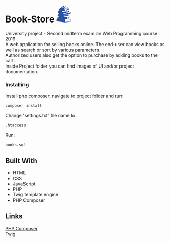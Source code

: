 # Book-Store <img src="assets/img/core/ikonica.png" alt="Books" width="50px"/>
University project - Second midterm exam on Web Programming course 2019 <br/>
A web application for selling books online. The end-user can view books as well as search or sort by various parameters.<br/>
Authorized users also get the option to purchase by adding books to the cart.<br/>
Inside Project folder you can find images of UI and/or project documentation.

### Installing

Install php composer, navigate to project folder and run:

```
composer install
```

Change 'settings.txt' file name to:

```
.htaccess
```

Run:

```
books.sql
```

## Built With
* HTML
* CSS
* JavaScript 
* PHP
* Twig template engine
* PHP Composer

## Links
[PHP Composer](https://getcomposer.org)<br/>
[Twig](https://twig.symfony.com)
